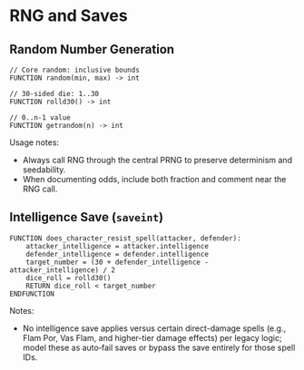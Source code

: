 # RNG and Saves

## Random Number Generation

```pseudocode
// Core random: inclusive bounds
FUNCTION random(min, max) -> int

// 30-sided die: 1..30
FUNCTION rolld30() -> int

// 0..n-1 value
FUNCTION getrandom(n) -> int
```

Usage notes:

- Always call RNG through the central PRNG to preserve determinism and seedability.
- When documenting odds, include both fraction and comment near the RNG call.

## Intelligence Save (`saveint`)

```pseudocode
FUNCTION does_character_resist_spell(attacker, defender):
    attacker_intelligence = attacker.intelligence
    defender_intelligence = defender.intelligence
    target_number = (30 + defender_intelligence - attacker_intelligence) / 2
    dice_roll = rolld30()
    RETURN dice_roll < target_number
ENDFUNCTION
```

Notes:

- No intelligence save applies versus certain direct-damage spells (e.g., Flam Por, Vas Flam, and higher-tier damage effects) per legacy logic; model these as auto‑fail saves or bypass the save entirely for those spell IDs.
